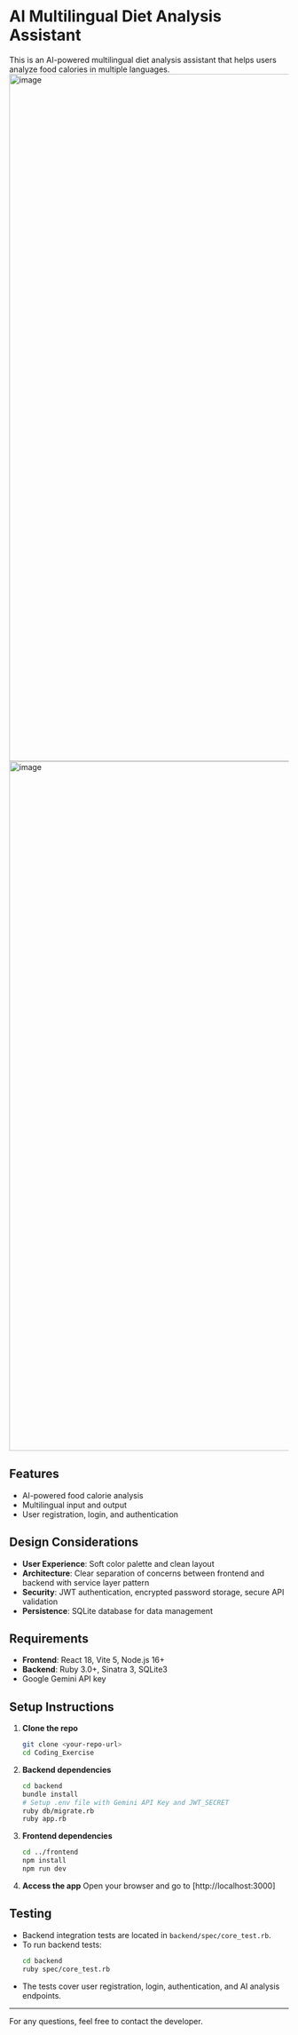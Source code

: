 # AI Multilingual Diet Analysis Assistant

This is an AI-powered multilingual diet analysis assistant that helps users analyze food calories in multiple languages.
<img width="1770" height="1238" alt="image" src="https://github.com/user-attachments/assets/944afb33-3ccd-40e7-a35b-8e6f1e62e991" />
<img width="1770" height="1242" alt="image" src="https://github.com/user-attachments/assets/2c6db02a-e656-4d41-b77e-6ae9cf5a6ce5" />



## Features

- AI-powered food calorie analysis
- Multilingual input and output
- User registration, login, and authentication

## Design Considerations

- **User Experience**: Soft color palette and clean layout
- **Architecture**: Clear separation of concerns between frontend and backend with service layer pattern
- **Security**: JWT authentication, encrypted password storage, secure API validation
- **Persistence**: SQLite database for data management

## Requirements

- **Frontend**: React 18, Vite 5, Node.js 16+
- **Backend**: Ruby 3.0+, Sinatra 3, SQLite3
- Google Gemini API key

## Setup Instructions

1. **Clone the repo**
   ```bash
   git clone <your-repo-url>
   cd Coding_Exercise
   ```
2. **Backend dependencies**
   ```bash
   cd backend
   bundle install
   # Setup .env file with Gemini API Key and JWT_SECRET
   ruby db/migrate.rb
   ruby app.rb
   ```
3. **Frontend dependencies**
   ```bash
   cd ../frontend
   npm install
   npm run dev
   ```
4. **Access the app**
   Open your browser and go to [http://localhost:3000]

## Testing

- Backend integration tests are located in `backend/spec/core_test.rb`.
- To run backend tests:
  ```bash
  cd backend
  ruby spec/core_test.rb
  ```
- The tests cover user registration, login, authentication, and AI analysis endpoints.

---

For any questions, feel free to contact the developer.

